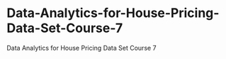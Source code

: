 # Data-Analytics-for-House-Pricing-Data-Set-Course-7
Data Analytics for House Pricing Data Set Course 7 
